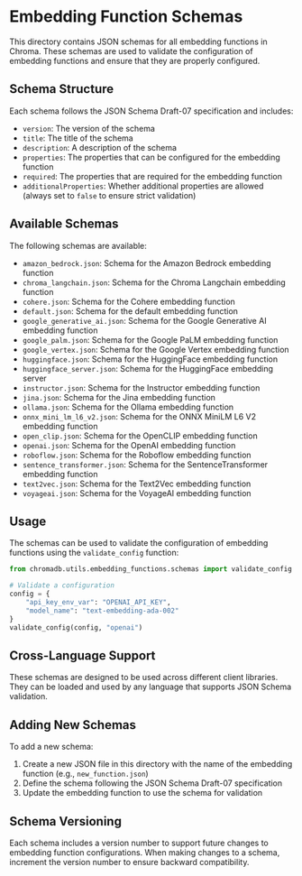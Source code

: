 # Embedding Function Schemas

This directory contains JSON schemas for all embedding functions in Chroma. These schemas are used to validate the configuration of embedding functions and ensure that they are properly configured.

## Schema Structure

Each schema follows the JSON Schema Draft-07 specification and includes:

- `version`: The version of the schema
- `title`: The title of the schema
- `description`: A description of the schema
- `properties`: The properties that can be configured for the embedding function
- `required`: The properties that are required for the embedding function
- `additionalProperties`: Whether additional properties are allowed (always set to `false` to ensure strict validation)

## Available Schemas

The following schemas are available:

- `amazon_bedrock.json`: Schema for the Amazon Bedrock embedding function
- `chroma_langchain.json`: Schema for the Chroma Langchain embedding function
- `cohere.json`: Schema for the Cohere embedding function
- `default.json`: Schema for the default embedding function
- `google_generative_ai.json`: Schema for the Google Generative AI embedding function
- `google_palm.json`: Schema for the Google PaLM embedding function
- `google_vertex.json`: Schema for the Google Vertex embedding function
- `huggingface.json`: Schema for the HuggingFace embedding function
- `huggingface_server.json`: Schema for the HuggingFace embedding server
- `instructor.json`: Schema for the Instructor embedding function
- `jina.json`: Schema for the Jina embedding function
- `ollama.json`: Schema for the Ollama embedding function
- `onnx_mini_lm_l6_v2.json`: Schema for the ONNX MiniLM L6 V2 embedding function
- `open_clip.json`: Schema for the OpenCLIP embedding function
- `openai.json`: Schema for the OpenAI embedding function
- `roboflow.json`: Schema for the Roboflow embedding function
- `sentence_transformer.json`: Schema for the SentenceTransformer embedding function
- `text2vec.json`: Schema for the Text2Vec embedding function
- `voyageai.json`: Schema for the VoyageAI embedding function

## Usage

The schemas can be used to validate the configuration of embedding functions using the `validate_config` function:

```python
from chromadb.utils.embedding_functions.schemas import validate_config

# Validate a configuration
config = {
    "api_key_env_var": "OPENAI_API_KEY",
    "model_name": "text-embedding-ada-002"
}
validate_config(config, "openai")
```

## Cross-Language Support

These schemas are designed to be used across different client libraries. They can be loaded and used by any language that supports JSON Schema validation.

## Adding New Schemas

To add a new schema:

1. Create a new JSON file in this directory with the name of the embedding function (e.g., `new_function.json`)
2. Define the schema following the JSON Schema Draft-07 specification
3. Update the embedding function to use the schema for validation

## Schema Versioning

Each schema includes a version number to support future changes to embedding function configurations. When making changes to a schema, increment the version number to ensure backward compatibility.
